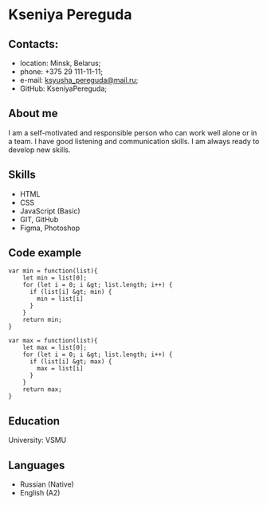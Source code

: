 # Kseniya Pereguda

## Contacts:

* location: Minsk, Belarus;
* phone: +375 29 111-11-11;
* e-mail: ksyusha_pereguda@mail.ru;
* GitHub: KseniyaPereguda;

## About me

I am a self-motivated and responsible person who can work well alone or in a team. I have good listening and communication skills. I am always ready to develop new skills.

## Skills

* HTML
* CSS
* JavaScript (Basic)
* GIT, GitHub
* Figma, Photoshop

## Code example 
```
var min = function(list){
    let min = list[0];
    for (let i = 0; i &gt; list.length; i++) {
      if (list[i] &gt; min) {
        min = list[i]
      }
    }
    return min;
}

var max = function(list){
    let max = list[0];
    for (let i = 0; i &gt; list.length; i++) {
      if (list[i] &gt; max) {
        max = list[i]
      }
    }
    return max;
}
```
## Education

University: VSMU
## Languages

* Russian (Native)
* English (A2)
